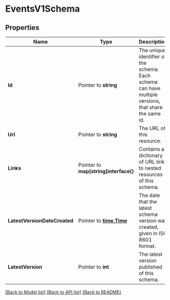 # EventsV1Schema

## Properties

Name | Type | Description | Notes
------------ | ------------- | ------------- | -------------
**Id** | Pointer to **string** | The unique identifier of the schema. Each schema can have multiple versions, that share the same id. |
**Url** | Pointer to **string** | The URL of this resource. |
**Links** | Pointer to **map[string]interface{}** | Contains a dictionary of URL links to nested resources of this schema. |
**LatestVersionDateCreated** | Pointer to [**time.Time**](time.Time.md) | The date that the latest schema version was created, given in ISO 8601 format. |
**LatestVersion** | Pointer to **int** | The latest version published of this schema. |[default to 0]

[[Back to Model list]](../README.md#documentation-for-models) [[Back to API list]](../README.md#documentation-for-api-endpoints) [[Back to README]](../README.md)


